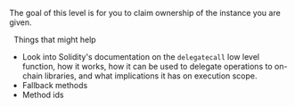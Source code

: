 The goal of this level is for you to claim ownership of the instance you are given.

&nbsp;
Things that might help
* Look into Solidity's documentation on the `delegatecall` low level function, how it works, how it can be used to delegate operations to on-chain libraries, and what implications it has on execution scope.
* Fallback methods
* Method ids
